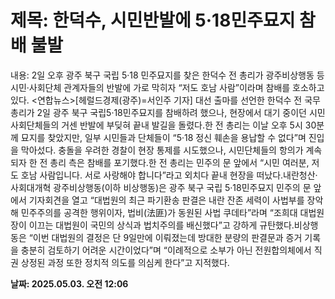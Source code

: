 # **제목: 한덕수, 시민반발에 5·18민주묘지 참배 불발**

  내용: 2일 오후 광주 북구 국립 5·18 민주묘지를 찾은 한덕수 전 총리가 광주비상행동 등 시민·사회단체 관계자들의 반발에 가로 막히자 “저도 호남 사람”이라며 참배를 호소하고 있다. <연합뉴스>[헤럴드경제(광주)=서인주 기자] 대선 출마를 선언한 한덕수 전 국무총리가 2일 광주 북구 국립5·18민주묘지를 참배하려 했으나, 현장에서 대기 중이던 시민사회단체들의 거센 반발에 부딪혀 끝내 발길을 돌렸다.한 전 총리는 이날 오후 5시 30분께 묘지를 찾았지만, 일부 시민들과 단체들이 “5·18 정신 훼손을 용납할 수 없다”며 진입을 막아섰다. 충돌을 우려한 경찰이 현장 통제를 시도했으나, 시민단체들의 항의가 계속되자 한 전 총리 측은 참배를 포기했다.한 전 총리는 민주의 문 앞에서 “시민 여러분, 저도 호남 사람입니다. 서로 사랑해야 합니다”라고 외치다 끝내 현장을 떠났다.내란청산·사회대개혁 광주비상행동(이하 비상행동)은 광주 북구 국립 5·18민주묘지 민주의 문 앞에서 기자회견을 열고 “대법원의 최근 파기환송 판결은 내란 잔존 세력이 사법부를 장악해 민주주의를 공격한 행위이자, 법비(法匪)가 동원된 사법 쿠데타”라며 “조희대 대법원장이 이끄는 대법원이 국민의 상식과 법치주의를 배신했다”고 강하게 규탄했다.비상행동은 “이번 대법원의 결정은 단 9일만에 이뤄졌는데 방대한 분량의 판결문과 증거 기록을 충분히 검토하기 어려운 시간이었다”며 “이례적으로 소부가 아닌 전원합의체에서 직권 상정된 과정 또한 정치적 의도를 의심케 한다”고 지적했다.

  **날짜: 2025.05.03. 오전 12:06**